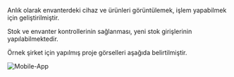 Anlık olarak envanterdeki cihaz ve ürünleri görüntülemek, işlem yapabilmek için geliştirilmiştir.

Stok ve envanter kontrollerinin sağlanması, yeni stok girişlerinin yapılabilmektedir.

Örnek şirket için yapılmış proje görselleri aşağıda belirtilmiştir.

![Mobile-App](https://user-images.githubusercontent.com/54374012/212134858-51aebb9d-f490-448c-b00f-bd69f01a8647.jpg)
